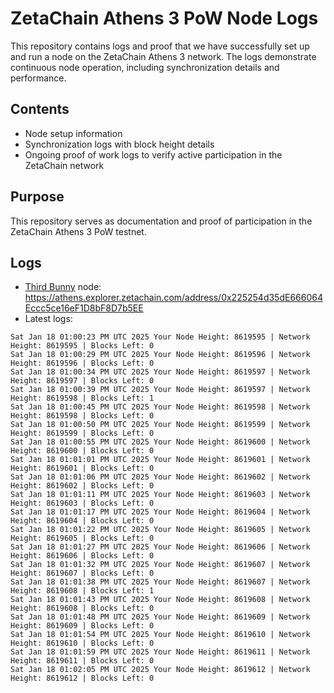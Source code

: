 # ZetaChain Athens 3 PoW Node Logs
This repository contains logs and proof that we have successfully set up and run a node on the ZetaChain Athens 3 network. The logs demonstrate continuous node operation, including synchronization details and performance.

## Contents
- Node setup information
- Synchronization logs with block height details
- Ongoing proof of work logs to verify active participation in the ZetaChain network

## Purpose
This repository serves as documentation and proof of participation in the ZetaChain Athens 3 PoW testnet.

## Logs

- [Third Bunny](https://thirdbunny.xyz/) node: https://athens.explorer.zetachain.com/address/0x225254d35dE666064Eccc5ce16eF1D8bF8D7b5EE
- Latest logs:
```
Sat Jan 18 01:00:23 PM UTC 2025 Your Node Height: 8619595 | Network Height: 8619595 | Blocks Left: 0
Sat Jan 18 01:00:29 PM UTC 2025 Your Node Height: 8619596 | Network Height: 8619596 | Blocks Left: 0
Sat Jan 18 01:00:34 PM UTC 2025 Your Node Height: 8619597 | Network Height: 8619597 | Blocks Left: 0
Sat Jan 18 01:00:39 PM UTC 2025 Your Node Height: 8619597 | Network Height: 8619598 | Blocks Left: 1
Sat Jan 18 01:00:45 PM UTC 2025 Your Node Height: 8619598 | Network Height: 8619598 | Blocks Left: 0
Sat Jan 18 01:00:50 PM UTC 2025 Your Node Height: 8619599 | Network Height: 8619599 | Blocks Left: 0
Sat Jan 18 01:00:55 PM UTC 2025 Your Node Height: 8619600 | Network Height: 8619600 | Blocks Left: 0
Sat Jan 18 01:01:01 PM UTC 2025 Your Node Height: 8619601 | Network Height: 8619601 | Blocks Left: 0
Sat Jan 18 01:01:06 PM UTC 2025 Your Node Height: 8619602 | Network Height: 8619602 | Blocks Left: 0
Sat Jan 18 01:01:11 PM UTC 2025 Your Node Height: 8619603 | Network Height: 8619603 | Blocks Left: 0
Sat Jan 18 01:01:17 PM UTC 2025 Your Node Height: 8619604 | Network Height: 8619604 | Blocks Left: 0
Sat Jan 18 01:01:22 PM UTC 2025 Your Node Height: 8619605 | Network Height: 8619605 | Blocks Left: 0
Sat Jan 18 01:01:27 PM UTC 2025 Your Node Height: 8619606 | Network Height: 8619606 | Blocks Left: 0
Sat Jan 18 01:01:32 PM UTC 2025 Your Node Height: 8619607 | Network Height: 8619607 | Blocks Left: 0
Sat Jan 18 01:01:38 PM UTC 2025 Your Node Height: 8619607 | Network Height: 8619608 | Blocks Left: 1
Sat Jan 18 01:01:43 PM UTC 2025 Your Node Height: 8619608 | Network Height: 8619608 | Blocks Left: 0
Sat Jan 18 01:01:48 PM UTC 2025 Your Node Height: 8619609 | Network Height: 8619609 | Blocks Left: 0
Sat Jan 18 01:01:54 PM UTC 2025 Your Node Height: 8619610 | Network Height: 8619610 | Blocks Left: 0
Sat Jan 18 01:01:59 PM UTC 2025 Your Node Height: 8619611 | Network Height: 8619611 | Blocks Left: 0
Sat Jan 18 01:02:05 PM UTC 2025 Your Node Height: 8619612 | Network Height: 8619612 | Blocks Left: 0
```

